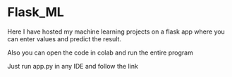 # Flask_ML
Here I have hosted my machine learning projects on a flask app where you can enter values and predict the result.

Also you can open the code in colab and run the entire program

Just run app.py in any IDE and follow the link
